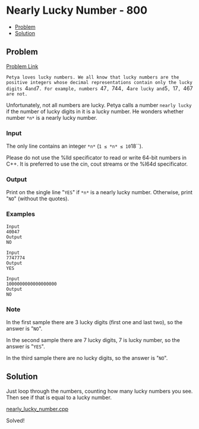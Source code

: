 # Nearly Lucky Number - 800
- [Problem](#problem)
- [Solution](#solution)

## Problem
[Problem Link](https://codeforces.com/problemset/problem/110/A)  

`Petya loves lucky numbers. We all know that lucky numbers are the positive integers whose decimal representations contain only the lucky digits `4` and `7`. For example, numbers `47`, `744`, `4` are lucky and `5`, `17`, `467` are not.`  

Unfortunately, not all numbers are lucky. Petya calls a number `nearly lucky` if the number of lucky digits in it is a lucky number. He wonders whether number `*n*` is a nearly lucky number.  
  
### Input
The only line contains an integer `*n*` (`1 ≤ *n* ≤ 10`18``).  

Please do not use the %lld specificator to read or write 64-bit numbers in С++. It is preferred to use the cin, cout streams or the %I64d specificator.  
  
### Output
Print on the single line "`YES`" if `*n*` is a nearly lucky number. Otherwise, print "`NO`" (without the quotes).  

### Examples
```
Input
40047
Output
NO
```
```
Input
7747774
Output
YES
```
```
Input
1000000000000000000
Output
NO
```

### Note
In the first sample there are 3 lucky digits (first one and last two), so the answer is "`NO`".  

In the second sample there are 7 lucky digits, 7 is lucky number, so the answer is "`YES`".  

In the third sample there are no lucky digits, so the answer is "`NO`".


## Solution

Just loop through the numbers, counting how many lucky numbers you see. Then see if that is equal to a lucky number.  

[nearly_lucky_number.cpp](nearly_lucky_number.cpp)

Solved!